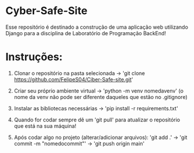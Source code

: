 # Cyber-Safe-Site

Esse repositório é destinado a construção de uma aplicação web utilizando Django para a disciplina de Laboratório de Programação BackEnd!

# Instruções:

1. Clonar o repositório na pasta selecionada -> 'git clone https://github.com/FelipeS04/Ciber-Safe-site.git'

2. Criar seu próprio ambiente virtual -> 'python -m venv nomedavenv' (o nome da venv não pode ser diferente daqueles que estão no .gitignore)

3. Instalar as bibliotecas necessárias -> 'pip install -r requirements.txt'

4. Quando for codar sempre dê um 'git pull' para atualizar o repositório que está na sua máquina!

5. Após codar algo no projeto (alterar/adicionar arquivos): 'git add .' -> 'git commit -m "nomedocommit"' -> 'git push origin main'
  
